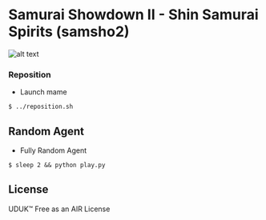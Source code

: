 # Samurai Showdown II - Shin Samurai Spirits (samsho2)

![alt text](https://raw.githubusercontent.com/soundbooze/soundbooze-mame/master/samsho2/logo.png "samsho2")

### Reposition

- Launch mame

```
$ ../reposition.sh
```

## Random Agent

- Fully Random Agent 

```
$ sleep 2 && python play.py
```

## License

UDUK™ Free as an AIR License

